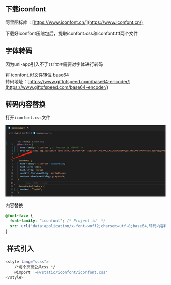 ## 下载iconfont

阿里图标库：[https://www.iconfont.cn/](https://www.iconfont.cn/)

下载好iconfont压缩包后，提取iconfont.css和iconfont.ttf两个文件

## 字体转码

因为uni-app引入不了`ttf文件`需要对字体进行转码

将 iconfont.ttf文件转位 base64  
转码地址：[https://www.giftofspeed.com/base64-encoder/](https://www.giftofspeed.com/base64-encoder/)

## 转码内容替换

打开`iconfont.css`文件

![upgit_20220729_1659066134.png](https://raw.githubusercontent.com/elfecho/upgit-pic/master/2022/07/upgit_20220729_1659066134.png)

内容替换

```css
@font-face {
  font-family: "iconfont"; /* Project id  */
  src: url('data:application/x-font-woff2;charset=utf-8;base64,转码内容粘贴到这里');
}
```

##  样式引入

```bash
<style lang="scss">
	/*每个页面公共css */
	@import '~@/static/iconfont/iconfont.css'
</style>
```